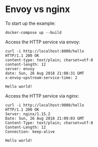 # Envoy vs nginx

To start up the example:

```shell
docker-compose up --build
```

Access the HTTP service via envoy:

```shell
curl -i http://localhost:8000/hello
HTTP/1.1 200 OK
content-type: text/plain; charset=utf-8
content-length: 12
server: envoy
date: Sun, 26 Aug 2018 21:08:31 GMT
x-envoy-upstream-service-time: 2

Hello world!
```

Access the HTTP service via nginx:

```shell
curl -i http://localhost:9000/hello
HTTP/1.1 200 OK
Server: nginx/1.15.2
Date: Sun, 26 Aug 2018 21:09:03 GMT
Content-Type: text/plain; charset=utf-8
Content-Length: 12
Connection: keep-alive

Hello world!
```